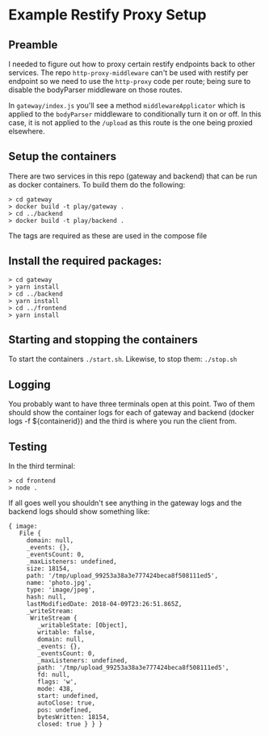 # Example Restify Proxy Setup

## Preamble

I needed to figure out how to proxy certain restify endpoints back to other
services. The repo `http-proxy-middleware` can't be used with restify per
endpoint so we need to use the `http-proxy` code per route; being sure to
disable the bodyParser middleware on those routes.

In `gateway/index.js` you'll see a method `middlewareApplicator` which is applied
to the `bodyParser` middleware to conditionally turn it on or off. In this case,
it is not applied to the `/upload` as this route is the one being proxied elsewhere.

## Setup the containers

There are two services in this repo (gateway and backend) that can be run as
docker containers. To build them do the following:

```
> cd gateway
> docker build -t play/gateway .
> cd ../backend
> docker build -t play/backend .
```

The tags are required as these are used in the compose file

## Install the required packages:

```
> cd gateway
> yarn install
> cd ../backend
> yarn install
> cd ../frontend
> yarn install
```

## Starting and stopping the containers

To start the containers `./start.sh`. Likewise, to stop them: `./stop.sh`

## Logging

You probably want to have three terminals open at this point. Two of them should
show the container logs for each of gateway and backend (docker logs -f
${containerid}) and the third is where you run the client from.

## Testing

In the third terminal:

```
> cd frontend
> node .
```

If all goes well you shouldn't see anything in the gateway logs and the backend
logs should show something like:

```
{ image:
   File {
     domain: null,
     _events: {},
     _eventsCount: 0,
     _maxListeners: undefined,
     size: 18154,
     path: '/tmp/upload_99253a38a3e777424beca8f508111ed5',
     name: 'photo.jpg',
     type: 'image/jpeg',
     hash: null,
     lastModifiedDate: 2018-04-09T23:26:51.865Z,
     _writeStream:
      WriteStream {
        _writableState: [Object],
        writable: false,
        domain: null,
        _events: {},
        _eventsCount: 0,
        _maxListeners: undefined,
        path: '/tmp/upload_99253a38a3e777424beca8f508111ed5',
        fd: null,
        flags: 'w',
        mode: 438,
        start: undefined,
        autoClose: true,
        pos: undefined,
        bytesWritten: 18154,
        closed: true } } }
```
